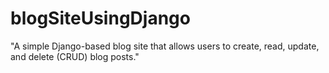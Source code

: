 # blogSiteUsingDjango
"A simple Django-based blog site that allows users to create, read, update, and delete (CRUD) blog posts."
